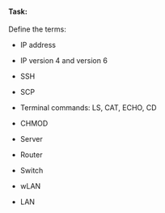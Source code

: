 
#### Task:
Define the terms:

* IP address

* IP version 4 and version 6

* SSH

* SCP

* Terminal commands: LS, CAT, ECHO, CD

* CHMOD

* Server

* Router

* Switch

* wLAN

* LAN
